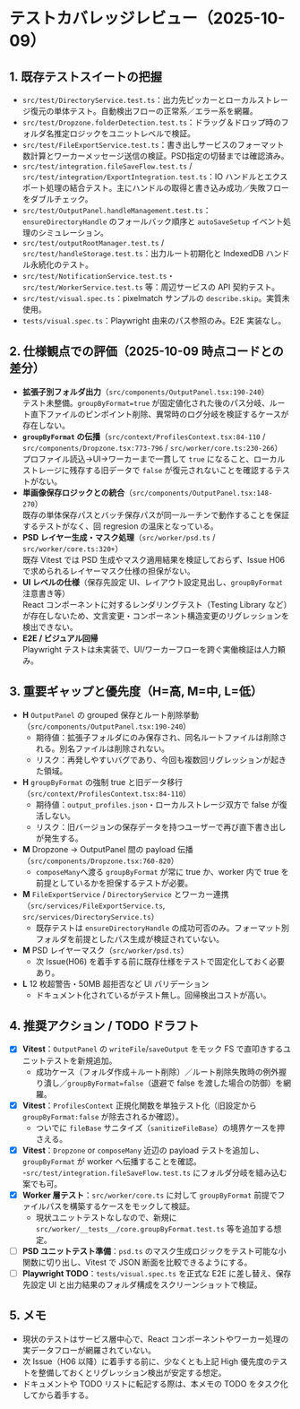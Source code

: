 # テストカバレッジレビュー（2025-10-09）

## 1. 既存テストスイートの把握
- `src/test/DirectoryService.test.ts`：出力先ピッカーとローカルストレージ復元の単体テスト。自動検出フローの正常系／エラー系を網羅。
- `src/test/Dropzone.folderDetection.test.ts`：ドラッグ＆ドロップ時のフォルダ名推定ロジックをユニットレベルで検証。
- `src/test/FileExportService.test.ts`：書き出しサービスのフォーマット数計算とワーカーメッセージ送信の検証。PSD指定の切替までは確認済み。
- `src/test/integration.fileSaveFlow.test.ts` / `src/test/integration/ExportIntegration.test.ts`：IO ハンドルとエクスポート処理の結合テスト。主にハンドルの取得と書き込み成功／失敗フローをダブルチェック。
- `src/test/OutputPanel.handleManagement.test.ts`：`ensureDirectoryHandle` のフォールバック順序と `autoSaveSetup` イベント処理のシミュレーション。
- `src/test/outputRootManager.test.ts` / `src/test/handleStorage.test.ts`：出力ルート初期化と IndexedDB ハンドル永続化のテスト。
- `src/test/NotificationService.test.ts`・`src/test/WorkerService.test.ts` 等：周辺サービスの API 契約テスト。
- `src/test/visual.spec.ts`：pixelmatch サンプルの `describe.skip`。実質未使用。
- `tests/visual.spec.ts`：Playwright 由来のパス参照のみ。E2E 実装なし。

## 2. 仕様観点での評価（2025-10-09 時点コードとの差分）
- **拡張子別フォルダ出力**（`src/components/OutputPanel.tsx:190-240`）  
  テスト未整備。`groupByFormat=true` が固定値化された後のパス分岐、ルート直下ファイルのピンポイント削除、異常時のログ分岐を検証するケースが存在しない。
- **`groupByFormat` の伝播**（`src/context/ProfilesContext.tsx:84-110` / `src/components/Dropzone.tsx:773-796` / `src/worker/core.ts:230-266`）  
  プロファイル読込→UI→ワーカーまで一貫して `true` になること、ローカルストレージに残存する旧データで `false` が復元されないことを確認するテストがない。
- **単画像保存ロジックとの統合**（`src/components/OutputPanel.tsx:148-270`）  
  既存の単体保存パスとバッチ保存パスが同一ルーチンで動作することを保証するテストがなく、回 regresion の温床となっている。
- **PSD レイヤー生成・マスク処理**（`src/worker/psd.ts` / `src/worker/core.ts:320+`）  
  既存 Vitest では PSD 生成やマスク適用結果を検証しておらず、Issue H06 で求められるレイヤーマスク仕様の担保がない。
- **UI レベルの仕様**（保存先設定 UI、レイアウト設定見出し、`groupByFormat` 注意書き等）  
  React コンポーネントに対するレンダリングテスト（Testing Library など）が存在しないため、文言変更・コンポーネント構造変更のリグレッションを検出できない。
- **E2E / ビジュアル回帰**  
  Playwright テストは未実装で、UI/ワーカーフローを跨ぐ実働検証は人力頼み。

## 3. 重要ギャップと優先度（H=高, M=中, L=低）
- **H** `OutputPanel` の grouped 保存とルート削除挙動（`src/components/OutputPanel.tsx:190-240`）  
  - 期待値：拡張子フォルダにのみ保存され、同名ルートファイルは削除される。別名ファイルは削除されない。  
  - リスク：再発しやすいバグであり、今回も複数回リグレッションが起きた領域。
- **H** `groupByFormat` の強制 true と旧データ移行（`src/context/ProfilesContext.tsx:84-110`）  
  - 期待値：`output_profiles.json`・ローカルストレージ双方で false が復活しない。  
  - リスク：旧バージョンの保存データを持つユーザーで再び直下書き出しが発生する。
- **M** Dropzone → OutputPanel 間の payload 伝播（`src/components/Dropzone.tsx:760-820`）  
  - `composeMany`へ渡る `groupByFormat` が常に true か、worker 内で true を前提としているかを担保するテストが必要。
- **M** `FileExportService` / `DirectoryService` とワーカー連携（`src/services/FileExportService.ts`, `src/services/DirectoryService.ts`）  
  - 既存テストは `ensureDirectoryHandle` の成功可否のみ。フォーマット別フォルダを前提としたパス生成が検証されていない。
- **M** PSD レイヤーマスク（`src/worker/psd.ts`）  
  - 次 Issue(H06) を着手する前に既存仕様をテストで固定化しておく必要あり。
- **L** 12 枚超警告・50MB 超拒否など UI バリデーション  
  - ドキュメント化されているがテスト無し。回帰検出コストが高い。

## 4. 推奨アクション / TODO ドラフト
- [x] **Vitest**：`OutputPanel` の `writeFile`/`saveOutput` をモック FS で直叩きするユニットテストを新規追加。  
  - 成功ケース（フォルダ作成＋ルート削除）／ルート削除失敗時の例外握り潰し／`groupByFormat=false`（退避で false を渡した場合の防御）を網羅。
- [x] **Vitest**：`ProfilesContext` 正規化関数を単独テスト化（旧設定から `groupByFormat:false` が除去されるか確認）。  
  - ついでに `fileBase` サニタイズ（`sanitizeFileBase`）の境界ケースを押さえる。
- [x] **Vitest**：`Dropzone` or `composeMany` 近辺の payload テストを追加し、`groupByFormat` が worker へ伝播することを確認。  
  -`src/test/integration.fileSaveFlow.test.ts` にフォルダ分岐を組み込む案でも可。
- [x] **Worker 層テスト**：`src/worker/core.ts` に対して `groupByFormat` 前提でファイルパスを構築するケースをモックして検証。  
  - 現状ユニットテストなしなので、新規に `src/worker/__tests__/core.groupByFormat.test.ts` 等を追加する想定。
- [ ] **PSD ユニットテスト準備**：`psd.ts` のマスク生成ロジックをテスト可能な小関数に切り出し、Vitest で JSON 断面を比較できるようにする。
- [ ] **Playwright TODO**：`tests/visual.spec.ts` を正式な E2E に差し替え、保存先設定 UI と出力結果のフォルダ構成をスクリーンショットで検証。

## 5. メモ
- 現状のテストはサービス層中心で、React コンポーネントやワーカー処理の実データフローが網羅されていない。  
- 次 Issue（H06 以降）に着手する前に、少なくとも上記 High 優先度のテストを整備しておくとリグレッション検出が安定する想定。  
- ドキュメントや TODO リストに転記する際は、本メモの TODO をタスク化してから着手する。
